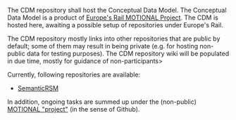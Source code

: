 The CDM repository shall host the Conceptual Data Model.
The Conceptual Data Model is a product of [Europe's Rail MOTIONAL Project](https://projects.rail-research.europa.eu/eurail-fp1/).
The CDM is hosted here, awaiting a possible setup of repositories under Europe's Rail.

The CDM repository mostly links into other repositories that are public by default; some of them may result in being private (e.g. for hosting non-public data for testing purposes).
The CDM repository wiki will be populated in due time, mostly for guidance of non-participants>

Currently, following repositories are available:
* [SemanticRSM](https://github.com/UICrail/SemanticRSM)

In addition, ongoing tasks are summed up under the (non-public) [MOTIONAL "project"](https://github.com/orgs/UICrail/projects/3) (in the sense of Github).
                                                                                                                              
                                                                                                                              
                                                                                                                          
